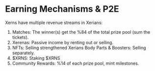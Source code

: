 # Earning Mechanisms & P2E

Xerns have multiple revenue streams in Xerians:

1. Matches: The winner(s) get the %84 of the total prize pool (sum the tickets).
2. Xerenas: Passive income by renting out or selling.
3. NFTs: Selling strengthened Xerians Body Parts & Boosters: Selling separately.
4. $XRNS: Staking $XRNS
5. Community Rewards: %14 of each prize pool, mint milestones.
